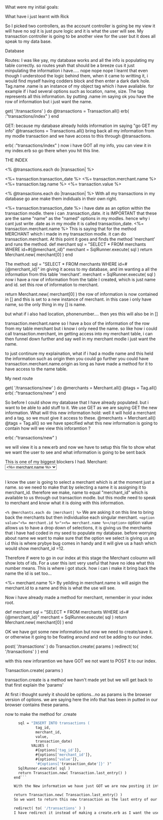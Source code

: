 What were my initial goals:


What have i just learnt with Rick


So I picked two controllers, as the account controller is going be my view it will have no sql it is just pure logic and it is what the user will see. My transaction controller is going to be another view for the user but it does all speak to my data base. 

Database


Routes: I was like yay, my database works and all the info is populating my table correctly. so routes yeah that should be a breeze cus it just minpulating the information i have..... nope nope nope
I learnt that even though I understood the logic behind them, when it came to writting it, i would find myself having codders block and then enter a dark dark hole. 
Tag.name
.name is an instance of my object tag which i have avaliable. for example if i had several options such as location, name, size. The tag represents all this information. by putting .name im saying ok you have the row of information but i just want the name. 

get( '/transactions' ) do 
  @transactions = Transaction.all()
  erb( :"transactions/index" )
end

GET: because my database already holds information im saying "go GET my info"
@transactions = Transactions.all()  bring back all my information from my modle transaction and we have access to this through @transactions. 

erb( :"transactions/index" )
now i have GOT all my info, you can view it in my index.erb so go there when you hit this line.

THE INDEX

<% @transactions.each do |transaction| %>
  <tr>
    <td><%= transaction.transaction_date %></td>
    <td><%= transaction.merchant.name %></td>
    <td><%= transaction.tag.name %></td>
    <td><%= transaction.value %></td>

  <% @transactions.each do |transaction| %> With all my transactions in my database go ane make them indiduals in their own right. 
  <td><%= transaction.transaction_date %></td> i have date as an option within the transaction modle. there i can .transaction_date. it is IMPORTANT that these are the same "name" as the "named" options in my modles. hence why i cant just write .date as in my modle it is called transaction_date. 

  <td><%= transaction.merchant.name %></td> This is saying that for the method MERCHANT which i made in my transaction modle. it can do transaction.merchant. At this point it goes and finds the method 'merchant' and runs the method. 
  def merchant
    sql = "SELECT * FROM merchants WHERE id=#{@merchant_id}"
    merchant = SqlRunner.execute( sql )
    return Merchant.new( merchant[0] )
  end

  The method: sql = "SELECT * FROM merchants WHERE id=#{@merchant_id}"  im giving it acess to my database, and im wanting a all the information from this table 'merchant'. 
  merchant = SqlRunner.execute( sql ) now i have a row of information from the table I created, which is just name and id. set this row of information to merchant.  

  return Merchant.new( merchant[0] ) 
  the row of information is now contained in [] and this is set to a new instance of merchant. 
  in this case i only have name, so the only thing in my [] is name. 

  but what if i also had location, phonenumber.... then yes this will also be in [] 

  transaction.merchant.name so I have a box of the information of the row from my table merchant but i know i only need the name. so like how i could call transaction.merchant, im getting access into my merchant table, i can then funnel down further and say well in my merchant modle i just want the name. 

  to just continure my explaination, what if i had a modle name and this held the information such as origin then you could go further you could have 
  transaction.merchant.name.origin
  as long as have made a method for it to have access to the name table. 



  My next route

  get( '/transactions/new' ) do 
    @merchants = Merchant.all()
    @tags = Tag.all()
    erb( :"transactions/new" )
  end

  So before I could show my database that I have already populated. but i want to be able to add stuff to it. 
  We use GET as we are saying GET the new information. 
  What will this new information hold: well it will hold a merchant and a tag. so we must give it access to these.
  @merchants = Merchant.all()
  @tags = Tag.all()
  so we have specified what this new information is going to contain how will we view this inforamtion ?


  erb( :"transactions/new" )

  we will view it is a new.erb and now we have to setup this file to show what we want the user to see and what information is going to be sent back 

  This is one of my biggest blockers I had. 
  <label for="merchant_id">Merchant:</label>
  <select name="merchant_id">
    <% @merchants.each do |merchant| %>
      <option value="<%= merchant.id %>"><%= merchant.name %></option>
    <% end %>
  </select><br><br>


  I know the user is going to select a merchant which is at the moment just a name. so we need to make that by selecting a name it is assigning it to merchant_id. 
  therefore we make, name to equal "merchant_id" which is available to us through out transaction modle. but this modle need to speak to merchant and know what it is doing with this information. 

  ```<% @merchants.each do |merchant| %>```
  We are asking it on this line to bring back the merchants but then individualise each singular merchant. 
  ```<option value="<%= merchant.id %>"><%= merchant.name %></option>```
option value allows us to have a drop down of selections, it is giving us the merchants that i have had coded in my seed to populate my database. before worrying about name we want to make sure that the option we select is giving us an i.d this is where prybye bug comes in handy and it will give us a hash which would show merchant_id =12. 

Therefore if were to go in our index at this stage the Merchant coloumn will show lots of ids. For a user this isnt very useful that have no idea what this number means. This is where i got stuck. how i can i make it bring back the name the id is set too...

<%= merchant.name %> By yeilding in merchant.name is will asigin the merchant.id to a name and this is what the use will see. 

Now i have already made a method for merchant, remember in your index root. 

def merchant
  sql = "SELECT * FROM merchants WHERE id=#{@merchant_id}"
  merchant = SqlRunner.execute( sql )
  return Merchant.new( merchant[0] )
end


OK we have got some new information but now we need to create/save it. or otherwise it going to be floating around and not be adding to our index. 

post( '/transactions' ) do 
  Transaction.create( params )
  redirect( to( '/transactions' ) )
end

with this new inforamtion we have GOT we not want to POST it to our index. 

Transaction.create( params )

transaction.create is a method we havn't made yet but we will get back to that first explain the 'params'

At first i thought surely it should be options...no as params is the browser version of options. we are saying here the info that has been in putted in our browser contains these params. 

now to make the method for .create

``` def self.create( options )
      sql = "INSERT INTO transactions (
              tag_id,
              merchant_id,
              value, 
              transaction_date) 
            VALUES (
              #{options['tag_id']}, 
              #{options['merchant_id']},
              #{options['value']}, 
              '#{options['transaction_date']}' )"
      SqlRunner.execute( sql )
      return Transaction.new( Transaction.last_entry() )
    end```

    With the New information we have just GOT we are now posting it into our table TRANSACTIONS. it is setting the new information in and saving it. 

    return Transaction.new( Transaction.last_entry() )
    So we want to return this new transaction as the last entry of our table. you could put it up at the start but that doesnt make sence any sence for me. 

    redirect( to( '/transactions' ) )
    I have redirect it instead of making a create.erb as I want the user to go to the index to see it added on to their list. 

    












